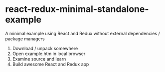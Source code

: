 # react-redux-minimal-standalone-example
A minimal example using React and Redux without external dependencies / package managers

1. Download / unpack somewhere
2. Open example.htm in local browser
3. Examine source and learn
4. Build awesome React and Redux app
